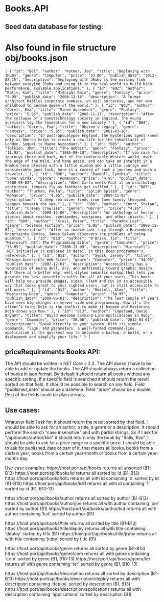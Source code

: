 # Books.API

## Seed data database for testing:
# Also found in file structure obj/books.json

`[
	{
		"id": "B01",
		"author": "Kutner, Joe",
		"title": "Deploying with JRuby",
		"genre": "Computer",
		"price": "33.00",
		"publish_date": "2012-08-15",
		"description": "Deploying with JRuby is the missing link between enjoying JRuby and using it in the real world to build high-performance, scalable applications."
	},
	{
		"id": "B02",
		"author": "Ralls, Kim",
		"title": "Midnight Rain",
		"genre": "Fantasy",
		"price": "5.95",
		"publish_date": "2000-12-16",
		"description": "A former architect battles corporate zombies, an evil sorceress, and her own childhood to become queen of the world."
	},
	{
		"id": "B03",
		"author": "Corets, Eva",
		"title": "Maeve Ascendant",
		"genre": "Fantasy",
		"price": "5.95",
		"publish_date": "2000-11-17",
		"description": "After the collapse of a nanotechnology society in England, the young survivors lay the foundation for a new society."
	},
	{
		"id": "B04",
		"author": "Corets, Eva",
		"title": "Oberon's Legacy",
		"genre": "Fantasy",
		"price": "5.95",
		"publish_date": "2001-03-10",
		"description": "In post-apocalypse England, the mysterious agent known only as Oberon helps to create a new life for the inhabitants of London. Sequel to Maeve Ascendant."
	},
	{
		"id": "B05",
		"author": "Tolkien, JRR",
		"title": "The Hobbit",
		"genre": "Fantasy",
		"price": "11.95",
		"publish_date": "1985-09-10",
		"description": "If you care for journeys there and back, out of the comfortable Western world, over the edge of the Wild, and home again, and can take an interest in a humble hero blessed with a little wisdom and a little courage and considerable good luck, here is a record of such a journey and such a traveler."
	},
	{
		"id": "B06",
		"author": "Randall, Cynthia",
		"title": "Lover Birds",
		"genre": "Romance",
		"price": "4.95",
		"publish_date": "2000-09-02",
		"description": "When Carla meets Paul at an ornithology conference, tempers fly as feathers get ruffled."
	},
	{
		"id": "B07",
		"author": "Thurman, Paula",
		"title": "Splish Splash",
		"genre": "Romance",
		"price": "4.95",
		"publish_date": "2000-11-02",
		"description": "A deep sea diver finds true love twenty thousand leagues beneath the sea."
	},
	{
		"id": "B08",
		"author": "Knorr, Stefan",
		"title": "Creepy Crawlies",
		"genre": "Horror",
		"price": "4.95",
		"publish_date": "2000-12-06",
		"description": "An anthology of horror stories about roaches, centipedes, scorpions  and other insects."
	},
	{
		"id": "B09",
		"author": "Kress, Peter",
		"title": "Paradox Lost",
		"genre": "Science Fiction",
		"price": "6.95",
		"publish_date": "2000-11-02",
		"description": "After an inadvertant trip through a Heisenberg Uncertainty Device, James Salway discovers the problems of being quantum."
	},
	{
		"id": "B10",
		"author": "O'Brien, Tim",
		"title": "Microsoft .NET: The Programming Bible",
		"genre": "Computer",
		"price": "36.95",
		"publish_date": "2000-12-09",
		"description": "Microsoft's .NET initiative is explored in detail in this deep programmer's reference."
	},
	{
		"id": "B11",
		"author": "Sydik, Jeremy J",
		"title": "Design Accessible Web Sites",
		"genre": "Computer",
		"price": "34.95",
		"publish_date": "2007-12-01",
		"description": "Accessibility has a reputation of being dull, dry, and unfriendly toward graphic design. But there is a better way: well-styled semantic markup that lets you provide the best possible results for all of your users. This book will help you provide images, video, Flash and PDF in an accessible way that looks great to your sighted users, but is still accessible to all users."
	},
	{
		"id": "B12",
		"author": "Russell, Alex",
		"title": "Mastering Dojo",
		"genre": "Computer",
		"price": "38.95",
		"publish_date": "2008-06-01",
		"description": "The last couple of years have seen big changes in server-side web programming. Now it’s the client’s turn; Dojo is the toolkit to make it happen and Mastering Dojo shows you how."
	},
	{
		"id": "B13",
		"author": "Copeland, David Bryant",
		"title": "Build Awesome Command-Line Applications in Ruby",
		"genre": "Computer",
		"price": "20.00",
		"publish_date": "2012-03-01",
		"description": "Speak directly to your system. With its simple commands, flags, and parameters, a well-formed command-line application is the quickest way to automate a backup, a build, or a deployment and simplify your life."
	}
]
`

priceRequirements Books API:
----------------------- 
The API should be written in NET Core > 2.2. 
The API doesn't have to be able to add or update the books.
The API should always return a collection of books in json format. 
By default it should return all books without any specific sorting. 
If a specific field is searched it should return the result sorted on that field. 
It should be possible to search on any field.
Field "published_date" should be a datetime. 
Field "price" should be a double. 
Rest of the fields could be plain strings. 

Use cases: 
---------- 
Whatever field I ask for, it should return the result sorted by that field. 
I should be able to ask for an author, a title, a genre or a description. It should perform the search "case insensitive" and with partial strings. So if I ask for "/api/books/author/kim" it should return only the book by "Ralls, Kim". 
I should be able to ask for a price range or a specific price. 
I should be able to ask for published_date or part of it, that means all books, books from a certain year, books from a certain year-month or books from a certain year-month-day. 

Use case examples:
https://host:port/api/books returns all unsorted (B1-B13)
https://host:port/api/books/id returns all sorted by id (B1-B13)
https://host:port/api/books/id/b returns all with id containing 'b' sorted by id (B1-B13)
https://host:port/api/books/id/1 returns all with id containing '1' sorted by id (B1, B10-13)

https://host:port/api/books/author returns all sorted by author (B1-B13)
https://host:port/api/books/author/joe returns all with author containing 'joe' sorted by author (B1)
https://host:port/api/books/author/kut returns all with author containing 'kut' sorted by author (B1)

https://host:port/api/books/title returns all sorted by title (B1-B13)
https://host:port/api/books/title/deploy returns all with title containing 'deploy' sorted by title (B1)
https://host:port/api/books/title/jruby returns all with title containing 'jruby' sorted by title (B1)

https://host:port/api/books/genre returns all sorted by genre (B1-B13)
https://host:port/api/books/genre/com returns all with genre containing 'com' sorted by genre (B1, B10-13)
https://host:port/api/books/genre/ter returns all with genre containing 'ter' sorted by genre (B1, B10-13)

https://host:port/api/books/description returns all sorted by description (B1-B13)
https://host:port/api/books/description/deploy returns all with description containing 'deploy' sorted by description (B1, B13)
https://host:port/api/books/description/applications returns all with description containing 'applications' sorted by description (B1)
